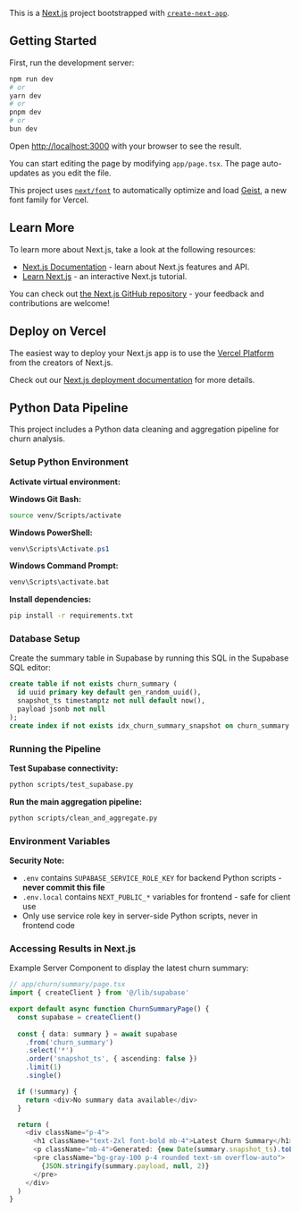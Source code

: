 This is a [Next.js](https://nextjs.org) project bootstrapped with [`create-next-app`](https://nextjs.org/docs/app/api-reference/cli/create-next-app).

## Getting Started

First, run the development server:

```bash
npm run dev
# or
yarn dev
# or
pnpm dev
# or
bun dev
```

Open [http://localhost:3000](http://localhost:3000) with your browser to see the result.

You can start editing the page by modifying `app/page.tsx`. The page auto-updates as you edit the file.

This project uses [`next/font`](https://nextjs.org/docs/app/building-your-application/optimizing/fonts) to automatically optimize and load [Geist](https://vercel.com/font), a new font family for Vercel.

## Learn More

To learn more about Next.js, take a look at the following resources:

- [Next.js Documentation](https://nextjs.org/docs) - learn about Next.js features and API.
- [Learn Next.js](https://nextjs.org/learn) - an interactive Next.js tutorial.

You can check out [the Next.js GitHub repository](https://github.com/vercel/next.js) - your feedback and contributions are welcome!

## Deploy on Vercel

The easiest way to deploy your Next.js app is to use the [Vercel Platform](https://vercel.com/new?utm_medium=default-template&filter=next.js&utm_source=create-next-app&utm_campaign=create-next-app-readme) from the creators of Next.js.

Check out our [Next.js deployment documentation](https://nextjs.org/docs/app/building-your-application/deploying) for more details.

## Python Data Pipeline

This project includes a Python data cleaning and aggregation pipeline for churn analysis.

### Setup Python Environment

**Activate virtual environment:**

**Windows Git Bash:**
```bash
source venv/Scripts/activate
```

**Windows PowerShell:**
```powershell
venv\Scripts\Activate.ps1
```

**Windows Command Prompt:**
```cmd
venv\Scripts\activate.bat
```

**Install dependencies:**
```bash
pip install -r requirements.txt
```

### Database Setup

Create the summary table in Supabase by running this SQL in the Supabase SQL editor:

```sql
create table if not exists churn_summary (
  id uuid primary key default gen_random_uuid(),
  snapshot_ts timestamptz not null default now(),
  payload jsonb not null
);
create index if not exists idx_churn_summary_snapshot on churn_summary (snapshot_ts desc);
```

### Running the Pipeline

**Test Supabase connectivity:**
```bash
python scripts/test_supabase.py
```

**Run the main aggregation pipeline:**
```bash
python scripts/clean_and_aggregate.py
```

### Environment Variables

**Security Note:** 
- `.env` contains `SUPABASE_SERVICE_ROLE_KEY` for backend Python scripts - **never commit this file**
- `.env.local` contains `NEXT_PUBLIC_*` variables for frontend - safe for client use
- Only use service role key in server-side Python scripts, never in frontend code

### Accessing Results in Next.js

Example Server Component to display the latest churn summary:

```typescript
// app/churn/summary/page.tsx
import { createClient } from '@/lib/supabase'

export default async function ChurnSummaryPage() {
  const supabase = createClient()
  
  const { data: summary } = await supabase
    .from('churn_summary')
    .select('*')
    .order('snapshot_ts', { ascending: false })
    .limit(1)
    .single()

  if (!summary) {
    return <div>No summary data available</div>
  }

  return (
    <div className="p-4">
      <h1 className="text-2xl font-bold mb-4">Latest Churn Summary</h1>
      <p className="mb-4">Generated: {new Date(summary.snapshot_ts).toLocaleString()}</p>
      <pre className="bg-gray-100 p-4 rounded text-sm overflow-auto">
        {JSON.stringify(summary.payload, null, 2)}
      </pre>
    </div>
  )
}
```
